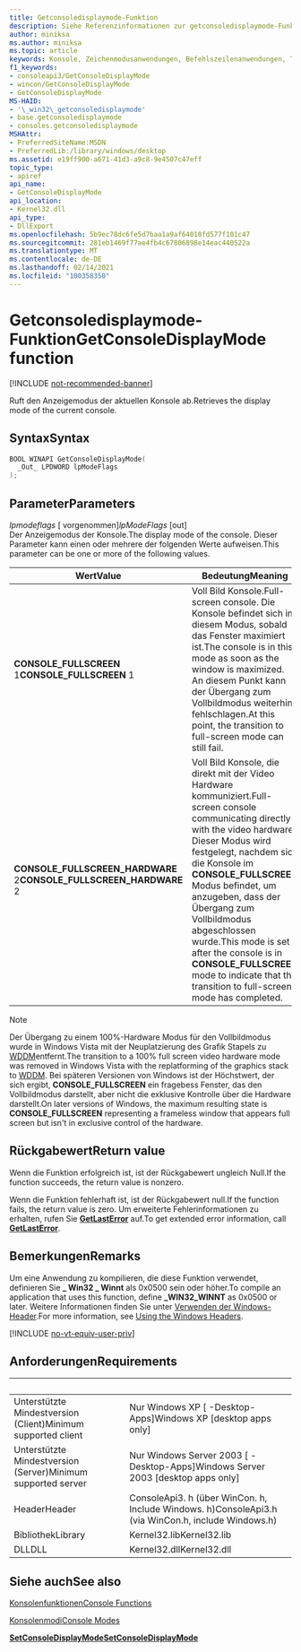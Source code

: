 ```yaml
---
title: Getconsoledisplaymode-Funktion
description: Siehe Referenzinformationen zur getconsoledisplaymode-Funktion, die den Anzeigemodus der aktuellen Konsole abruft.
author: miniksa
ms.author: miniksa
ms.topic: article
keywords: Konsole, Zeichenmodusanwendungen, Befehlszeilenanwendungen, Terminalanwendungen, Konsolen-API
f1_keywords:
- consoleapi3/GetConsoleDisplayMode
- wincon/GetConsoleDisplayMode
- GetConsoleDisplayMode
MS-HAID:
- '\_win32\_getconsoledisplaymode'
- base.getconsoledisplaymode
- consoles.getconsoledisplaymode
MSHAttr:
- PreferredSiteName:MSDN
- PreferredLib:/library/windows/desktop
ms.assetid: e19ff900-a671-41d3-a9c8-9e4507c47eff
topic_type:
- apiref
api_name:
- GetConsoleDisplayMode
api_location:
- Kernel32.dll
api_type:
- DllExport
ms.openlocfilehash: 5b9ec78dc6fe5d7baa1a9af64010fd577f101c47
ms.sourcegitcommit: 281eb1469f77ae4fb4c67806898e14eac440522a
ms.translationtype: MT
ms.contentlocale: de-DE
ms.lasthandoff: 02/14/2021
ms.locfileid: "100358350"
---
```

# <a name="getconsoledisplaymode-function"></a><span data-ttu-id="58b70-104">Getconsoledisplaymode-Funktion</span><span class="sxs-lookup"><span data-stu-id="58b70-104">GetConsoleDisplayMode function</span></span>

[!INCLUDE [not-recommended-banner](./includes/not-recommended-banner.md)]

<span data-ttu-id="58b70-105">Ruft den Anzeigemodus der aktuellen Konsole ab.</span><span class="sxs-lookup"><span data-stu-id="58b70-105">Retrieves the display mode of the current console.</span></span>

## <a name="syntax"></a><span data-ttu-id="58b70-106">Syntax</span><span class="sxs-lookup"><span data-stu-id="58b70-106">Syntax</span></span>

```C
BOOL WINAPI GetConsoleDisplayMode(
  _Out_ LPDWORD lpModeFlags
);
```

## <a name="parameters"></a><span data-ttu-id="58b70-107">Parameter</span><span class="sxs-lookup"><span data-stu-id="58b70-107">Parameters</span></span>

<span data-ttu-id="58b70-108">*lpmodeflags* \[ vorgenommen\]</span><span class="sxs-lookup"><span data-stu-id="58b70-108">*lpModeFlags* \[out\]</span></span>  
<span data-ttu-id="58b70-109">Der Anzeigemodus der Konsole.</span><span class="sxs-lookup"><span data-stu-id="58b70-109">The display mode of the console.</span></span> <span data-ttu-id="58b70-110">Dieser Parameter kann einen oder mehrere der folgenden Werte aufweisen.</span><span class="sxs-lookup"><span data-stu-id="58b70-110">This parameter can be one or more of the following values.</span></span>

| <span data-ttu-id="58b70-111">Wert</span><span class="sxs-lookup"><span data-stu-id="58b70-111">Value</span></span> | <span data-ttu-id="58b70-112">Bedeutung</span><span class="sxs-lookup"><span data-stu-id="58b70-112">Meaning</span></span> |
|-|-|
| <span data-ttu-id="58b70-113">**CONSOLE_FULLSCREEN** 1</span><span class="sxs-lookup"><span data-stu-id="58b70-113">**CONSOLE_FULLSCREEN** 1</span></span> | <span data-ttu-id="58b70-114">Voll Bild Konsole.</span><span class="sxs-lookup"><span data-stu-id="58b70-114">Full-screen console.</span></span> <span data-ttu-id="58b70-115">Die Konsole befindet sich in diesem Modus, sobald das Fenster maximiert ist.</span><span class="sxs-lookup"><span data-stu-id="58b70-115">The console is in this mode as soon as the window is maximized.</span></span> <span data-ttu-id="58b70-116">An diesem Punkt kann der Übergang zum Vollbildmodus weiterhin fehlschlagen.</span><span class="sxs-lookup"><span data-stu-id="58b70-116">At this point, the transition to full-screen mode can still fail.</span></span> |
| <span data-ttu-id="58b70-117">**CONSOLE_FULLSCREEN_HARDWARE** 2</span><span class="sxs-lookup"><span data-stu-id="58b70-117">**CONSOLE_FULLSCREEN_HARDWARE** 2</span></span> | <span data-ttu-id="58b70-118">Voll Bild Konsole, die direkt mit der Video Hardware kommuniziert.</span><span class="sxs-lookup"><span data-stu-id="58b70-118">Full-screen console communicating directly with the video hardware.</span></span> <span data-ttu-id="58b70-119">Dieser Modus wird festgelegt, nachdem sich die Konsole im **CONSOLE_FULLSCREEN** Modus befindet, um anzugeben, dass der Übergang zum Vollbildmodus abgeschlossen wurde.</span><span class="sxs-lookup"><span data-stu-id="58b70-119">This mode is set after the console is in **CONSOLE_FULLSCREEN** mode to indicate that the transition to full-screen mode has completed.</span></span> |

> [!NOTE]
> <span data-ttu-id="58b70-120">Der Übergang zu einem 100%-Hardware Modus für den Vollbildmodus wurde in Windows Vista mit der Neuplatzierung des Grafik Stapels zu [WDDM](//windows-hardware/drivers/display/introduction-to-the-windows-vista-and-later-display-driver-model)entfernt.</span><span class="sxs-lookup"><span data-stu-id="58b70-120">The transition to a 100% full screen video hardware mode was removed in Windows Vista with the replatforming of the graphics stack to [WDDM](//windows-hardware/drivers/display/introduction-to-the-windows-vista-and-later-display-driver-model).</span></span> <span data-ttu-id="58b70-121">Bei späteren Versionen von Windows ist der Höchstwert, der sich ergibt, **CONSOLE_FULLSCREEN** ein fragebess Fenster, das den Vollbildmodus darstellt, aber nicht die exklusive Kontrolle über die Hardware darstellt.</span><span class="sxs-lookup"><span data-stu-id="58b70-121">On later versions of Windows, the maximum resulting state is **CONSOLE_FULLSCREEN** representing a frameless window that appears full screen but isn't in exclusive control of the hardware.</span></span>

## <a name="return-value"></a><span data-ttu-id="58b70-122">Rückgabewert</span><span class="sxs-lookup"><span data-stu-id="58b70-122">Return value</span></span>

<span data-ttu-id="58b70-123">Wenn die Funktion erfolgreich ist, ist der Rückgabewert ungleich Null.</span><span class="sxs-lookup"><span data-stu-id="58b70-123">If the function succeeds, the return value is nonzero.</span></span>

<span data-ttu-id="58b70-124">Wenn die Funktion fehlerhaft ist, ist der Rückgabewert null.</span><span class="sxs-lookup"><span data-stu-id="58b70-124">If the function fails, the return value is zero.</span></span> <span data-ttu-id="58b70-125">Um erweiterte Fehlerinformationen zu erhalten, rufen Sie [**GetLastError**](/windows/win32/api/errhandlingapi/nf-errhandlingapi-getlasterror) auf.</span><span class="sxs-lookup"><span data-stu-id="58b70-125">To get extended error information, call [**GetLastError**](/windows/win32/api/errhandlingapi/nf-errhandlingapi-getlasterror).</span></span>

## <a name="remarks"></a><span data-ttu-id="58b70-126">Bemerkungen</span><span class="sxs-lookup"><span data-stu-id="58b70-126">Remarks</span></span>

<span data-ttu-id="58b70-127">Um eine Anwendung zu kompilieren, die diese Funktion verwendet, definieren Sie **\_ Win32 \_ Winnt** als 0x0500 sein oder höher.</span><span class="sxs-lookup"><span data-stu-id="58b70-127">To compile an application that uses this function, define **\_WIN32\_WINNT** as 0x0500 or later.</span></span> <span data-ttu-id="58b70-128">Weitere Informationen finden Sie unter [Verwenden der Windows-Header](/windows/win32/winprog/using-the-windows-headers).</span><span class="sxs-lookup"><span data-stu-id="58b70-128">For more information, see [Using the Windows Headers](/windows/win32/winprog/using-the-windows-headers).</span></span>

[!INCLUDE [no-vt-equiv-user-priv](./includes/no-vt-equiv-user-priv.md)]

## <a name="requirements"></a><span data-ttu-id="58b70-129">Anforderungen</span><span class="sxs-lookup"><span data-stu-id="58b70-129">Requirements</span></span>

| &nbsp; | &nbsp; |
|-|-|
| <span data-ttu-id="58b70-130">Unterstützte Mindestversion (Client)</span><span class="sxs-lookup"><span data-stu-id="58b70-130">Minimum supported client</span></span> | <span data-ttu-id="58b70-131">Nur Windows XP \[ -Desktop-Apps\]</span><span class="sxs-lookup"><span data-stu-id="58b70-131">Windows XP \[desktop apps only\]</span></span> |
| <span data-ttu-id="58b70-132">Unterstützte Mindestversion (Server)</span><span class="sxs-lookup"><span data-stu-id="58b70-132">Minimum supported server</span></span> | <span data-ttu-id="58b70-133">Nur Windows Server 2003 \[ -Desktop-Apps\]</span><span class="sxs-lookup"><span data-stu-id="58b70-133">Windows Server 2003 \[desktop apps only\]</span></span> |
| <span data-ttu-id="58b70-134">Header</span><span class="sxs-lookup"><span data-stu-id="58b70-134">Header</span></span> | <span data-ttu-id="58b70-135">ConsoleApi3. h (über WinCon. h, Include Windows. h)</span><span class="sxs-lookup"><span data-stu-id="58b70-135">ConsoleApi3.h (via WinCon.h, include Windows.h)</span></span> |
| <span data-ttu-id="58b70-136">Bibliothek</span><span class="sxs-lookup"><span data-stu-id="58b70-136">Library</span></span> | <span data-ttu-id="58b70-137">Kernel32.lib</span><span class="sxs-lookup"><span data-stu-id="58b70-137">Kernel32.lib</span></span> |
| <span data-ttu-id="58b70-138">DLL</span><span class="sxs-lookup"><span data-stu-id="58b70-138">DLL</span></span> | <span data-ttu-id="58b70-139">Kernel32.dll</span><span class="sxs-lookup"><span data-stu-id="58b70-139">Kernel32.dll</span></span> |

## <a name="see-also"></a><span data-ttu-id="58b70-140">Siehe auch</span><span class="sxs-lookup"><span data-stu-id="58b70-140">See also</span></span>

[<span data-ttu-id="58b70-141">Konsolenfunktionen</span><span class="sxs-lookup"><span data-stu-id="58b70-141">Console Functions</span></span>](console-functions.md)

[<span data-ttu-id="58b70-142">Konsolenmodi</span><span class="sxs-lookup"><span data-stu-id="58b70-142">Console Modes</span></span>](console-modes.md)

[<span data-ttu-id="58b70-143">**SetConsoleDisplayMode**</span><span class="sxs-lookup"><span data-stu-id="58b70-143">**SetConsoleDisplayMode**</span></span>](setconsoledisplaymode.md)